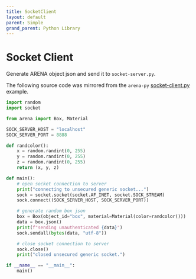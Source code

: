```yaml
---
title: SocketClient
layout: default
parent: Simple
grand_parent: Python Library
---
```


# Socket Client

Generate ARENA object json and send it to `socket-server.py`.

The following source code was mirrored from the `arena-py` [socket-client.py](https://github.com/arenaxr/arena-py/blob/master/examples/simple/socket-client.py) example.

```python
import random
import socket

from arena import Box, Material

SOCK_SERVER_HOST = "localhost"
SOCK_SERVER_PORT = 8888

def randcolor():
    x = random.randint(0, 255)
    y = random.randint(0, 255)
    z = random.randint(0, 255)
    return (x, y, z)

def main():
    # open socket connection to server
    print("connecting to unsecured generic socket...")
    sock = socket.socket(socket.AF_INET, socket.SOCK_STREAM)
    sock.connect((SOCK_SERVER_HOST, SOCK_SERVER_PORT))

    # generate random box json
    box = Box(object_id="box", material=Material(color=randcolor()))
    data = box.json()
    print(f"sending unauthenticated {data}")
    sock.sendall(bytes(data, "utf-8"))

    # close socket connection to server
    sock.close()
    print("closed unsecured generic socket.")

if __name__ == "__main__":
    main()
```
